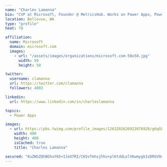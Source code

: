 ```yaml
---
name: "Charles Lamanna"
bio: "CVP at Microsoft, Founder @ MetricsHub. Works on Power Apps, Power Automate, Power Virtual Agent, Common Data Service and Dynamics 365."
location: Bellevue, WA
type: "profile"
heat: 78

affiliation:
  name: Microsoft
  domain: microsoft.com
  images:
    - url: "/assets/images/organizations/microsoft.com-50x50.jpg"
      width: 50
      height: 50

twitter:
  username: clamanna
  url: https://twitter.com/clamanna
  followers: 4003

linkedin:
  url: https://www.linkedin.com/in/charleslamanna

topics:
  - Power Apps

images:
  - url: https://pbs.twimg.com/profile_images/1263202626922876928/g6qGbHZ-_400x400.jpg
    width: 400
    height: 400
    isCached: true
    title: "Charles Lamanna"

secured: "KuZWGZQhBGhuY65+IJeXfRI/C65vTmhsjhhu+plKtddLolV6wmygk3zDRGVOdUDTF7JbKoUUF7xwxmCX++pfOhJBDtoLHcQWODiL3Y+a0pHMAHP8Nj0ZRPP/6BZ+87fsD1dU27aYPH1T1OFDs6/DkBBpo1kicfAVGTiYjnHWOPxvcuv0K5IZkNMzwiaExK1qh1CazUC4LdHN4D+/EJFmDsuSg7q5YR2yrr7RWC08IZ93oB/QGkRxdpilCxD6kgCRi3xb6oRL4Wpg8mfcTq4k7OAC3jh6Bq/eJ+UMKDMwsP+cIns4Ys0S5yEID0p1oj9Ur+ojeWIe16EHjCdCwBeh1T1LszBWriC6GFmgi0AK9i+9hEeS3dCqs4cfJZZKG68Diq5K+h2qZY59JOdLugh4buvmJJkmGv35fHAMof2Fp4w=;TUJug1dBfC4mrNK/6dsKtQ=="
---
```


